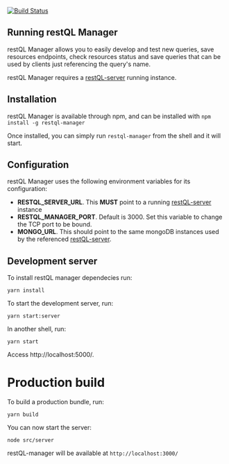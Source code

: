 [![Build Status](https://travis-ci.org/B2W-BIT/restQL-manager.svg?branch=new-routes)](https://travis-ci.org/B2W-BIT/restQL-manager)

## Running restQL Manager

restQL Manager allows you to easily develop and test new queries, save resources endpoints, check resources status and save queries that can be used by clients just referencing the query's name.

restQL Manager requires a [restQL-server](https://github.com/B2W-BIT/restQL-server) running instance.

## Installation

restQL Manager is available through npm, and can be installed with `npm install -g restql-manager`

Once installed, you can simply run `restql-manager` from the shell and it will start.

## Configuration

restQL Manager uses the following environment variables for its configuration:

- **RESTQL_SERVER_URL**. This **MUST** point to a running [restQL-server](https://github.com/B2W-BIT/restQL-server) instance
- **RESTQL_MANAGER_PORT**. Default is 3000. Set this variable to change the TCP port to be bound.
- **MONGO_URL**. This should point to the same mongoDB instances used by the referenced [restQL-server](https://github.com/B2W-BIT/restQL-server).


## Development server


To install restQL manager dependecies run:

```shell
yarn install
```

To start the development server, run:

```shell
yarn start:server
```

In another shell, run:

```shell
yarn start
```

Access http://localhost:5000/.


# Production build

To build a production bundle, run:

```shell
yarn build
```

You can now start the server:

```shell
node src/server
```

restQL-manager will be available at `http://localhost:3000/`

